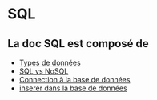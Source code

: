 # SQL

## La doc SQL est composé de

*   [Types de données](types_de_données.md)
*   [SQL vs NoSQL](SQLvsNoSQL.md)
*   [Connection à la base de données](connection_database.md)
*   [inserer dans la base de données](insert.md)